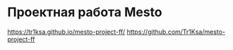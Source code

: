 # Проектная работа Mesto

https://tr1ksa.github.io/mesto-project-ff/
https://github.com/Tr1Ksa/mesto-project-ff
